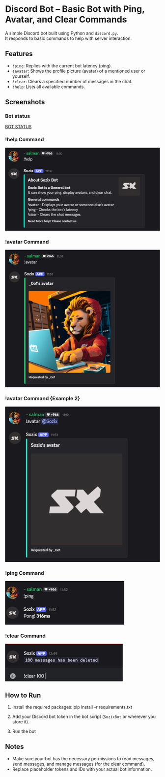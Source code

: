 # Discord Bot – Basic Bot with Ping, Avatar, and Clear Commands

A simple Discord bot built using Python and `discord.py`.  
It responds to basic commands to help with server interaction.

## Features
- `!ping`: Replies with the current bot latency (ping).
- `!avatar`: Shows the profile picture (avatar) of a mentioned user or yourself.
- `!clear`: Clears a specified number of messages in the chat.
- `!help`: Lists all available commands.

## Screenshots


### Bot status
[BOT STATUS](images/bot1.png)

### !help Command
![Help Command](images/bot2.png)

### !avatar Command
![Avatar Command](images/bot3.png)

### !avatar Command {Example 2}
![Avatar Command](images/bot4.png)

### !ping Command
![Ping Command](images/bot5.png)

### !clear Command
![Clear Command](images/bot6.png)



## How to Run
1. Install the required packages:
pip install -r requirements.txt


2. Add your Discord bot token in the bot script (`SozixBot` or wherever you store it).

3. Run the bot



## Notes
- Make sure your bot has the necessary permissions to read messages, send messages, and manage messages (for the clear command).
- Replace placeholder tokens and IDs with your actual bot information.


